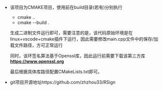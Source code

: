 <!--
 * @Author: zhzhou33
 * @Date: 2023-06-08 18:42:24
 * @LastEditors: zhzhou33
 * @LastEditTime: 2023-06-08 18:42:25
-->
+ 该项目为CMAKE项目，使用前在build目录(若有)分别执行

  + cmake ..
  + cmake --build .

  生成二进制文件运行即可，需要注意的是，该代码原始环境是在linux+vscode+cmake插件下运行，因此需要修改main.cpp文件中的保存/加载文件路径，方可正常运行
  
  同时，该环签名算法基于Openssl库，因此运行前需要下载该第三方库**https://www.openssl.org**
  
  最后根据具体库路径配置CMakeLists.txt即可。
  
+ git项目开源地址https://github.com/zhzhou33/RSign